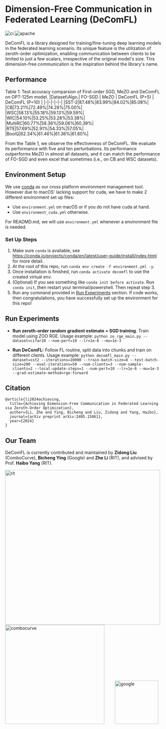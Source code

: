 # Dimension-Free Communication in Federated Learning (DeComFL)

![ci](https://github.com/ZidongLiu/FedDisco/actions/workflows/ci.yaml/badge.svg) ![apache](https://img.shields.io/badge/License-Apache%202.0-blue.svg)

DeComFL is a library designed for training/fine-tuning deep learning models in the federated learning scenario. Its unique feature is the utilization of zeroth-order optimization, enabling communication between clients to be limited to just a few scalars, irrespective of the original model's size. This dimension-free communication is the inspiration behind the library's name.

## Performance

Table 1: Test accuracy comparsion of First-order SGD, MeZO and DeComFL on OPT-125m model.
|Dataset\Algo.| FO-SGD | MeZO | DeComFL (P=5) | DeComFL (P=10) |
|-|-|-|-|-|
|SST-2|87.48%|83.99%|84.02%|85.08%|
|CB|73.21%|72.49%|74.28%|75.00%|
|WSC|58.13%|55.18%|59.13%|59.59%|
|WIC|54.10%|53.25%|53.28%|53.38%|
|MultiRC|60.77%|58.36%|59.06%|60.39%|
|RTE|57.69%|52.91%|54.33%|57.05%|
|BoolQ|62.34%|61.46%|61.36%|61.60%|

From the Table 1, we observe the effectiveness of DeComFL. We evaluate its performance with five and ten perturbations. Its performance outperforms MeZO in almost all datasets, and it can match the performance of FO-SGD and even excel that sometimes (i.e., on CB and WSC datasets).

## Environment Setup

We use [conda](https://docs.conda.io/projects/conda/en/stable/) as our cross platform environment management tool. However due to macOS' lacking support for cuda, we have to make 2 different environment set up files:

- Use `environment.yml` on macOS or if you do not have cuda at hand.
- Use `environment_cuda.yml` otherwise.

For READMD.md, we will use `environment.yml` whenever a environment file is needed.

### Set Up Steps

1. Make sure `conda` is available, see https://conda.io/projects/conda/en/latest/user-guide/install/index.html for more detail.
2. At the root of this repo, run `conda env create -f environment.yml -y`.
3. Once installation is finished, run `conda activate decomfl` to use the created virtual env.
4. (Optional) If you see something like `conda init before activate`. Run `conda init`, then restart your terminal/powershell. Then repeat step 3.
5. Run any command provided in [Run Experiments](#run-experiments) section. If code works, then congratulations, you have successfully set up the environment for this repo!

## Run Experiments

- **Run zeroth-order random gradient estimate + SGD training**. Train model using ZOO RGE.
  Usage example: `python zo_rge_main.py --dataset=cifar10 --num-pert=10 --lr=1e-6 --mu=1e-3`

- **Run DeComFL:** Follow FL routine, split data into chunks and train on different clients.
  Usage example: `python decomfl_main.py --dataset=sst2 --iterations=10000 --train-batch-size=8 --test-batch-size=200 --eval-iterations=50 --num-clients=3 --num-sample-clients=2 --local-update-steps=1 --num-pert=10 --lr=1e-6 --mu=1e-3 --grad-estimate-method=rge-forward`


## Citation

```
@article{li2024achieving,
  title={Achieving Dimension-Free Communication in Federated Learning via Zeroth-Order Optimization},
  author={Li, Zhe and Ying, Bicheng and Liu, Zidong and Yang, Haibo},
  journal={arXiv preprint arXiv:2405.15861},
  year={2024}
}
```

## Our Team
DeComFL is currently contributed and maintained by **Zidong Liu** (ComboCurve), **Bicheng Ying** (Google) and **Zhe Li** (RIT), and advised by Prof. **Haibo Yang** (RIT). 

<img src="https://github.com/user-attachments/assets/b3982917-e302-42c3-b396-e33bb9f52c90" alt="rit" width="500" style="padding-right:30px" />

<img src="https://github.com/user-attachments/assets/c0dfb199-0a51-4b17-b9ba-9fe09d2c4f7a" alt="combocurve" width="320" style="padding-right:30px" />

<img src="https://github.com/user-attachments/assets/23ba00dc-fc62-4ab3-9c70-0326aa20b786" alt="google" style="padding-top:10px" width="140"/>